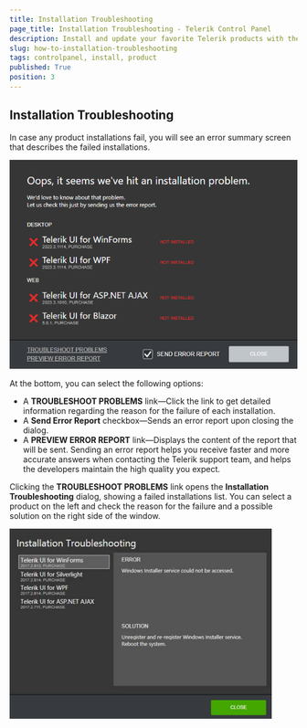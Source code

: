 ```yaml
---
title: Installation Troubleshooting
page_title: Installation Troubleshooting - Telerik Control Panel
description: Install and update your favorite Telerik products with the Telerik Control Panel.
slug: how-to-installation-troubleshooting
tags: controlpanel, install, product
published: True
position: 3 
---
```


## Installation Troubleshooting

In case any product installations fail, you will see an error summary screen that describes the failed installations.

![Installation Troubleshooting Telerik Control Panel](images/installation-troubleshooting-telerik-control-panel.png)

At the bottom, you can select the following options:

* A **TROUBLESHOOT PROBLEMS** link&mdash;Click the link to get detailed information regarding the reason for the failure of each installation.
* A **Send Error Report** checkbox&mdash;Sends an error report upon closing the dialog.
* A **PREVIEW ERROR REPORT** link&mdash;Displays the content of the report that will be sent. Sending an error report helps you receive faster and more accurate answers when contacting the Telerik support team, and helps the developers maintain the high quality you expect.

Clicking the **TROUBLESHOOT PROBLEMS** link opens the **Installation Troubleshooting** dialog, showing a failed installations list. You can select a product on the left and check the reason for the failure and a possible solution on the right side of the window.

![Details Troubleshooting Telerik Control Panel](images/details-troubleshooting-telerik-control-panel.png)
